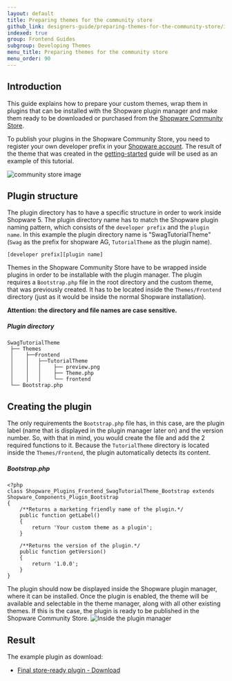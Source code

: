 ```yaml
---
layout: default
title: Preparing themes for the community store
github_link: designers-guide/preparing-themes-for-the-community-store/index.md
indexed: true
group: Frontend Guides
subgroup: Developing Themes
menu_title: Preparing themes for the community store
menu_order: 90
---
```


<div class="toc-list"></div>

## Introduction
This guide explains how to prepare your custom themes, wrap them in plugins that can be installed with the Shopware plugin manager and make them ready to be downloaded or purchased from the [Shopware Community Store](http://store.shopware.com/en/).

To publish your plugins in the Shopware Community Store, you need to register your own developer prefix in your [Shopware account](https://account.shopware.com). The result of the theme that was created in the [getting-started](../getting-started/) guide will be used as an example of this tutorial.

![community store image](img-store.jpg)

## Plugin structure
The plugin directory has to have a specific structure in order to work inside Shopware 5. The plugin directory name has to match the Shopware plugin naming pattern, which consists of the `developer prefix` and the `plugin name`. In this example the plugin directory name is "SwagTutorialTheme" (`Swag` as the prefix for shopware AG, `TutorialTheme` as the plugin name).

```
[developer prefix][plugin name]
```

Themes in the Shopware Community Store have to be wrapped inside plugins in order to be installable with the plugin manager. The plugin requires a `Bootstrap.php` file in the root directory and the custom theme, that was previously created. It has to be located inside the `Themes/Frontend` directory (just as it would be inside the normal Shopware installation).

**Attention: the directory and file names are case sensitive.**


##### Plugin directory
```
SwagTutorialTheme
 ├── Themes
 │    ├──Frontend
 │    │   ├──TutorialTheme
 │    │   │    ├── preview.png
 │    │   │    ├── Theme.php
 │    │   │    └── frontend
 └── Bootstrap.php
```

## Creating the plugin

The only requirements the `Bootstrap.php` file has, in this case, are the plugin label (name that is displayed in the plugin manager later on) and the version number. So, with that in mind, you would create the file and add the 2 required functions to it. Because the `TutorialTheme` directory is located inside the `Themes/Frontend`, the plugin automatically detects its content.

##### Bootstrap.php
```
<?php
class Shopware_Plugins_Frontend_SwagTutorialTheme_Bootstrap extends Shopware_Components_Plugin_Bootstrap
{
    /**Returns a marketing friendly name of the plugin.*/
    public function getLabel()
    {
        return 'Your custom theme as a plugin';
    }

    /**Returns the version of the plugin.*/
    public function getVersion()
    {
        return '1.0.0';
    }
}
```

The plugin should now be displayed inside the Shopware plugin manager, where it can be installed. Once the plugin is enabled, the theme will be available and selectable in the theme manager, along with all other existing themes. If this is the case, the plugin is ready to be published in the Shopware Community Store.
![Inside the plugin manager](img-pm.jpg)

## Result
The example plugin as download:

+   [Final store-ready plugin - Download](SwagTutorialTheme.zip)
